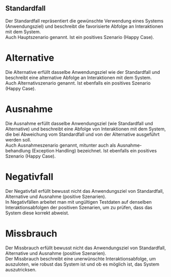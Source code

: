 ## Standardfall
Der Standardfall repräsentiert die gewünschte Verwendung eines Systems (Anwendungsziel) und beschreibt die favorisierte Abfolge an Interaktionen mit dem System. <br />
Auch Hauptszenario genannt. Ist ein positives Szenario (Happy Case).

# Alternative
Die Alternative erfüllt dasselbe Anwendungsziel wie der Standardfall und beschreibt eine alternative Abfolge an Interaktionen mit dem System. <br />
Auch Alternativszenario genannt. Ist ebenfalls ein positives Szenario (Happy Case).

# Ausnahme
Die Ausnahme erfüllt dasselbe Anwendungsziel (wie Standardfall und Alternative) und beschreibt eine Abfolge von Interaktionen mit dem System, die bei Abweichung vom Standardfall und von der Alternative ausgeführt werden soll.<br />
Auch Ausnahmeszenario genannt, mitunter auch als Ausnahme- behandlung (Exception Handling) bezeichnet. Ist ebenfalls ein positives Szenario (Happy Case).

# Negativfall
Der Negativfall erfüllt bewusst nicht das Anwendungsziel von Standardfall, Alternative und Ausnahme (positive Szenarien).<br />
In Negativfällen arbeitet man mit ungültigen Testdaten auf denselben Interaktionsabfolgen der positiven Szenarien, um zu prüfen, dass das System diese korrekt abweist.

# Missbrauch
Der Missbrauch erfüllt bewusst nicht das Anwendungsziel von Standardfall, Alternative und Ausnahme (positive Szenarien).<br />
Der Missbrauch beschreibt eine unerwünschte Interaktionsabfolge, um auszuloten, wie robust das System ist und ob es möglich ist, das System auszutricksen.
